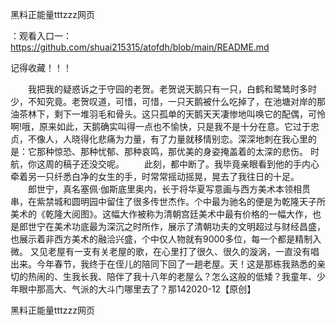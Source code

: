 黑料正能量tttzzz网页

：观看入口一：https://github.com/shuai215315/atofdh/blob/main/README.md


记得收藏！！！



　　我把我的疑惑诉之于守园的老贺。老贺说天鹅只有一只，白鹤和鹭鸶时多时少，不知究竟。老贺叹道，可惜，可惜，一只天鹅被什么吃掉了，在池塘对岸的那油茶林下，剩下一堆羽毛和骨头。这只孤单的天鹅天天凄惨地叫唤它的配偶，可怜啊!哦，原来如此，天鹅确实叫得一点也不愉快，只是我不是十分在意。它过于忠贞，不像人，人晓得化悲痛为力量，有了力量就移情别恋。深深地刺在我心里的是：它那种惊恐、那种忧郁、那种哀鸣，那优美的身姿掩盖着的太深的悲伤。
时航，你这周的稿子还没交呢。
　　此刻，都中断了。我毕竟亲眼看到他的手内心牵着另一只纤悉白净的女生的手，时常常摇动摇晃，晃去了我往日的十足。
　　郎世宁，真名塞佩·伽斯底里奥内，长于将华夏写意画与西方美术本领相贯串，在紫禁城和圆明园中留住了很多传世杰作。个中最为驰名的便是为乾隆天子所美术的《乾隆大阅图》。这幅大作被称为清朝宫廷美术中最有价格的一幅大作，也是郎世宁在美术功底最为深沉之时所作，展示了清朝功夫的文明超过与财经昌盛，也展示着非西方美术的融洽兴盛，个中仅人物就有9000多位，每一个都是精制入微。
又见老屋有一支有关老屋的歌，在心里打了很久、很久的漩涡，一直没有唱出来。今年春节，我终于在侄儿的陪同下回了一趟老屋。天！这是那栋我熟悉的亲切的热闹的、生我长我、陪伴了我十八年的老屋么？怎么这般的低矮？我童年、少年眼中那高大、气派的大斗门哪里去了？那142020-12【原创】







黑料正能量tttzzz网页
